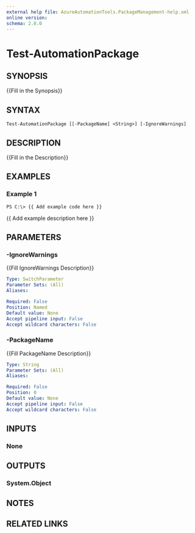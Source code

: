 ```yaml
---
external help file: AzureAutomationTools.PackageManagement-help.xml
online version: 
schema: 2.0.0
---
```


# Test-AutomationPackage

## SYNOPSIS
{{Fill in the Synopsis}}

## SYNTAX

```
Test-AutomationPackage [[-PackageName] <String>] [-IgnoreWarnings]
```

## DESCRIPTION
{{Fill in the Description}}

## EXAMPLES

### Example 1
```
PS C:\> {{ Add example code here }}
```

{{ Add example description here }}

## PARAMETERS

### -IgnoreWarnings
{{Fill IgnoreWarnings Description}}

```yaml
Type: SwitchParameter
Parameter Sets: (All)
Aliases: 

Required: False
Position: Named
Default value: None
Accept pipeline input: False
Accept wildcard characters: False
```

### -PackageName
{{Fill PackageName Description}}

```yaml
Type: String
Parameter Sets: (All)
Aliases: 

Required: False
Position: 0
Default value: None
Accept pipeline input: False
Accept wildcard characters: False
```

## INPUTS

### None


## OUTPUTS

### System.Object

## NOTES

## RELATED LINKS

